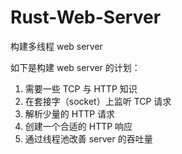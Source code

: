 # Rust-Web-Server

构建多线程 web server

如下是构建 web server 的计划：

1. 需要一些 TCP 与 HTTP 知识
2. 在套接字（socket）上监听 TCP 请求
3. 解析少量的 HTTP 请求
4. 创建一个合适的 HTTP 响应
5. 通过线程池改善 server 的吞吐量